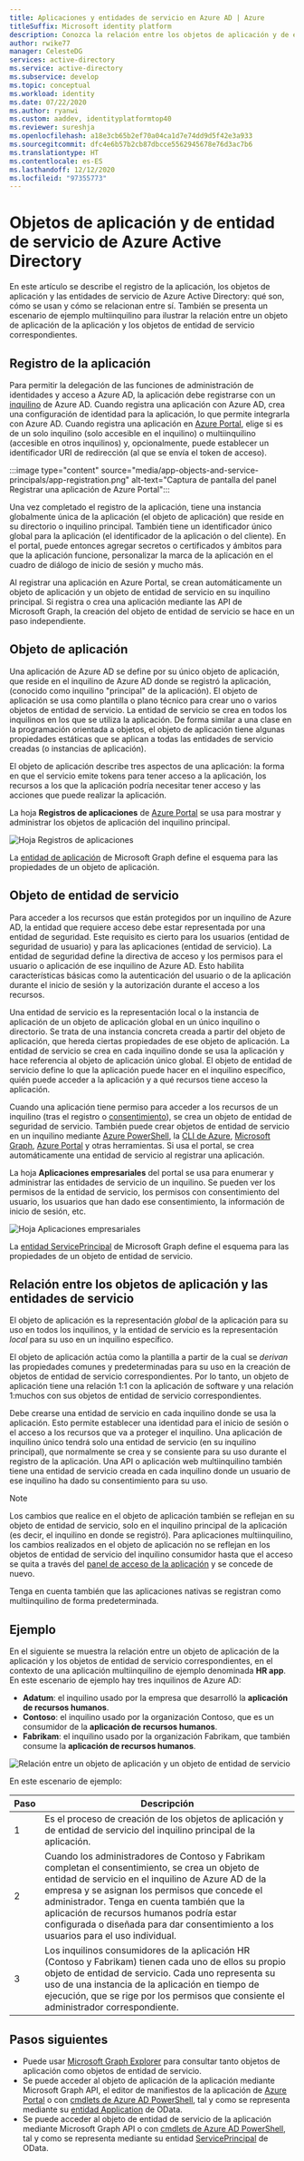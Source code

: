 ```yaml
---
title: Aplicaciones y entidades de servicio en Azure AD | Azure
titleSuffix: Microsoft identity platform
description: Conozca la relación entre los objetos de aplicación y de entidad de servicio en Azure Active Directory.
author: rwike77
manager: CelesteDG
services: active-directory
ms.service: active-directory
ms.subservice: develop
ms.topic: conceptual
ms.workload: identity
ms.date: 07/22/2020
ms.author: ryanwi
ms.custom: aaddev, identityplatformtop40
ms.reviewer: sureshja
ms.openlocfilehash: a18e3cb65b2ef70a04ca1d7e74dd9d5f42e3a933
ms.sourcegitcommit: dfc4e6b57b2cb87dbcce5562945678e76d3ac7b6
ms.translationtype: HT
ms.contentlocale: es-ES
ms.lasthandoff: 12/12/2020
ms.locfileid: "97355773"
---
```

# <a name="application-and-service-principal-objects-in-azure-active-directory"></a>Objetos de aplicación y de entidad de servicio de Azure Active Directory

En este artículo se describe el registro de la aplicación, los objetos de aplicación y las entidades de servicio de Azure Active Directory: qué son, cómo se usan y cómo se relacionan entre sí. También se presenta un escenario de ejemplo multiinquilino para ilustrar la relación entre un objeto de aplicación de la aplicación y los objetos de entidad de servicio correspondientes.

## <a name="application-registration"></a>Registro de la aplicación
Para permitir la delegación de las funciones de administración de identidades y acceso a Azure AD, la aplicación debe registrarse con un [inquilino](developer-glossary.md#tenant) de Azure AD. Cuando registra una aplicación con Azure AD, crea una configuración de identidad para la aplicación, lo que permite integrarla con Azure AD. Cuando registra una aplicación en [Azure Portal][AZURE-Portal], elige si es de un solo inquilino (solo accesible en el inquilino) o multiinquilino (accesible en otros inquilinos) y, opcionalmente, puede establecer un identificador URI de redirección (al que se envía el token de acceso).

:::image type="content" source="media/app-objects-and-service-principals/app-registration.png" alt-text="Captura de pantalla del panel Registrar una aplicación de Azure Portal":::

Una vez completado el registro de la aplicación, tiene una instancia globalmente única de la aplicación (el objeto de aplicación) que reside en su directorio o inquilino principal.  También tiene un identificador único global para la aplicación (el identificador de la aplicación o del cliente).  En el portal, puede entonces agregar secretos o certificados y ámbitos para que la aplicación funcione, personalizar la marca de la aplicación en el cuadro de diálogo de inicio de sesión y mucho más.

Al registrar una aplicación en Azure Portal, se crean automáticamente un objeto de aplicación y un objeto de entidad de servicio en su inquilino principal.  Si registra o crea una aplicación mediante las API de Microsoft Graph, la creación del objeto de entidad de servicio se hace en un paso independiente.

## <a name="application-object"></a>Objeto de aplicación
Una aplicación de Azure AD se define por su único objeto de aplicación, que reside en el inquilino de Azure AD donde se registró la aplicación, (conocido como inquilino "principal" de la aplicación).  El objeto de aplicación se usa como plantilla o plano técnico para crear uno o varios objetos de entidad de servicio.  La entidad de servicio se crea en todos los inquilinos en los que se utiliza la aplicación. De forma similar a una clase en la programación orientada a objetos, el objeto de aplicación tiene algunas propiedades estáticas que se aplican a todas las entidades de servicio creadas (o instancias de aplicación).

El objeto de aplicación describe tres aspectos de una aplicación: la forma en que el servicio emite tokens para tener acceso a la aplicación, los recursos a los que la aplicación podría necesitar tener acceso y las acciones que puede realizar la aplicación.

La hoja **Registros de aplicaciones** de [Azure Portal][AZURE-Portal] se usa para mostrar y administrar los objetos de aplicación del inquilino principal.

![Hoja Registros de aplicaciones](./media/app-objects-and-service-principals/app-registrations-blade.png)

La [entidad de aplicación][MS-Graph-App-Entity] de Microsoft Graph define el esquema para las propiedades de un objeto de aplicación.

## <a name="service-principal-object"></a>Objeto de entidad de servicio
Para acceder a los recursos que están protegidos por un inquilino de Azure AD, la entidad que requiere acceso debe estar representada por una entidad de seguridad. Este requisito es cierto para los usuarios (entidad de seguridad de usuario) y para las aplicaciones (entidad de servicio). La entidad de seguridad define la directiva de acceso y los permisos para el usuario o aplicación de ese inquilino de Azure AD. Esto habilita características básicas como la autenticación del usuario o de la aplicación durante el inicio de sesión y la autorización durante el acceso a los recursos.

Una entidad de servicio es la representación local o la instancia de aplicación de un objeto de aplicación global en un único inquilino o directorio. Se trata de una instancia concreta creada a partir del objeto de aplicación, que hereda ciertas propiedades de ese objeto de aplicación. La entidad de servicio se crea en cada inquilino donde se usa la aplicación y hace referencia al objeto de aplicación único global.  El objeto de entidad de servicio define lo que la aplicación puede hacer en el inquilino específico, quién puede acceder a la aplicación y a qué recursos tiene acceso la aplicación.

Cuando una aplicación tiene permiso para acceder a los recursos de un inquilino (tras el registro o [consentimiento](developer-glossary.md#consent)), se crea un objeto de entidad de seguridad de servicio. También puede crear objetos de entidad de servicio en un inquilino mediante [Azure PowerShell](howto-authenticate-service-principal-powershell.md), la [CLI de Azure](/cli/azure/create-an-azure-service-principal-azure-cli), [Microsoft Graph](/graph/api/serviceprincipal-post-serviceprincipals?tabs=http), [Azure Portal][AZURE-Portal] y otras herramientas. Si usa el portal, se crea automáticamente una entidad de servicio al registrar una aplicación.

La hoja **Aplicaciones empresariales** del portal se usa para enumerar y administrar las entidades de servicio de un inquilino. Se pueden ver los permisos de la entidad de servicio, los permisos con consentimiento del usuario, los usuarios que han dado ese consentimiento, la información de inicio de sesión, etc.

![Hoja Aplicaciones empresariales](./media/app-objects-and-service-principals/enterprise-apps-blade.png)

La [entidad ServicePrincipal][MS-Graph-Sp-Entity] de Microsoft Graph define el esquema para las propiedades de un objeto de entidad de servicio.

## <a name="relationship-between-application-objects-and-service-principals"></a>Relación entre los objetos de aplicación y las entidades de servicio

El objeto de aplicación es la representación *global* de la aplicación para su uso en todos los inquilinos, y la entidad de servicio es la representación *local* para su uso en un inquilino específico.

El objeto de aplicación actúa como la plantilla a partir de la cual se *derivan* las propiedades comunes y predeterminadas para su uso en la creación de objetos de entidad de servicio correspondientes. Por lo tanto, un objeto de aplicación tiene una relación 1:1 con la aplicación de software y una relación 1:muchos con sus objetos de entidad de servicio correspondientes.

Debe crearse una entidad de servicio en cada inquilino donde se usa la aplicación. Esto permite establecer una identidad para el inicio de sesión o el acceso a los recursos que va a proteger el inquilino. Una aplicación de inquilino único tendrá solo una entidad de servicio (en su inquilino principal), que normalmente se crea y se consiente para su uso durante el registro de la aplicación. Una API o aplicación web multiinquilino también tiene una entidad de servicio creada en cada inquilino donde un usuario de ese inquilino ha dado su consentimiento para su uso.

> [!NOTE]
> Los cambios que realice en el objeto de aplicación también se reflejan en su objeto de entidad de servicio, solo en el inquilino principal de la aplicación (es decir, el inquilino en donde se registró). Para aplicaciones multiinquilino, los cambios realizados en el objeto de aplicación no se reflejan en los objetos de entidad de servicio del inquilino consumidor hasta que el acceso se quita a través del [panel de acceso de la aplicación](https://myapps.microsoft.com) y se concede de nuevo.
>
> Tenga en cuenta también que las aplicaciones nativas se registran como multiinquilino de forma predeterminada.

## <a name="example"></a>Ejemplo

En el siguiente se muestra la relación entre un objeto de aplicación de la aplicación y los objetos de entidad de servicio correspondientes, en el contexto de una aplicación multiinquilino de ejemplo denominada **HR app**. En este escenario de ejemplo hay tres inquilinos de Azure AD:

- **Adatum**: el inquilino usado por la empresa que desarrolló la **aplicación de recursos humanos**.
- **Contoso**: el inquilino usado por la organización Contoso, que es un consumidor de la **aplicación de recursos humanos**.
- **Fabrikam**: el inquilino usado por la organización Fabrikam, que también consume la **aplicación de recursos humanos**.

![Relación entre un objeto de aplicación y un objeto de entidad de servicio](./media/app-objects-and-service-principals/application-objects-relationship.svg)

En este escenario de ejemplo:

| Paso | Descripción |
|------|-------------|
| 1    | Es el proceso de creación de los objetos de aplicación y de entidad de servicio del inquilino principal de la aplicación. |
| 2    | Cuando los administradores de Contoso y Fabrikam completan el consentimiento, se crea un objeto de entidad de servicio en el inquilino de Azure AD de la empresa y se asignan los permisos que concede el administrador. Tenga en cuenta también que la aplicación de recursos humanos podría estar configurada o diseñada para dar consentimiento a los usuarios para el uso individual. |
| 3    | Los inquilinos consumidores de la aplicación HR (Contoso y Fabrikam) tienen cada uno de ellos su propio objeto de entidad de servicio. Cada uno representa su uso de una instancia de la aplicación en tiempo de ejecución, que se rige por los permisos que consiente el administrador correspondiente. |

## <a name="next-steps"></a>Pasos siguientes

- Puede usar [Microsoft Graph Explorer](https://developer.microsoft.com/graph/graph-explorer) para consultar tanto objetos de aplicación como objetos de entidad de servicio.
- Se puede acceder al objeto de aplicación de la aplicación mediante Microsoft Graph API, el editor de manifiestos de la aplicación de [Azure Portal][AZURE-Portal] o con [cmdlets de Azure AD PowerShell](/powershell/azure/), tal y como se representa mediante su [entidad Application][MS-Graph-App-Entity] de OData.
- Se puede acceder al objeto de entidad de servicio de la aplicación mediante Microsoft Graph API o con [cmdlets de Azure AD PowerShell](/powershell/azure/), tal y como se representa mediante su entidad [ServicePrincipal][MS-Graph-Sp-Entity] de OData.

<!--Image references-->

<!--Reference style links -->
[MS-Graph-App-Entity]: /graph/api/resources/application
[MS-Graph-Sp-Entity]: /graph/api/resources/serviceprincipal
[AZURE-Portal]: https://portal.azure.com
